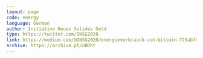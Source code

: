 ```yaml
---
layout: page
code: energy
language: German
author: Initiative Neues Solides Geld
type: https://twitter.com/INSG2020
link: https://medium.com/@INSG2020/energieverbrauch-von-bitcoin-779ab7c41cd8
archive: https://archive.ph/nBDht
---
```

